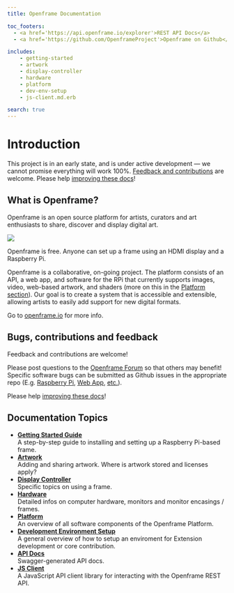 ```yaml
---
title: Openframe Documentation

toc_footers:
  - <a href='https://api.openframe.io/explorer'>REST API Docs</a>
  - <a href='https://github.com/OpenframeProject'>Openframe on Github</a>

includes:
    - getting-started
    - artwork
    - display-controller
    - hardware
    - platform
    - dev-env-setup
    - js-client.md.erb

search: true
---
```


# Introduction

<aside id="header-notice" class="notice sticky">This project is in an early state, and is under active development — we cannot promise everything will work 100%. <a href="#bugs-contributions-and-feedback">Feedback and contributions</a> are welcome. Please help <a href="https://github.com/OpenframeProject/Openframe-Docs#how-to-contribute">improving these docs</a>!
</aside>

## What is Openframe?

Openframe is an open source platform for artists, curators and art enthusiasts to share, discover and display digital art.

![](https://openframeproject.github.io/img/topbox.jpg)

Openframe is free. Anyone can set up a frame using an HDMI display and a Raspberry Pi.

Openframe is a collaborative, on-going project. The platform consists of an API, a web app, and software for the RPi that currently supports images, video, web-based artwork, and shaders (more on this in the [Platform section](#platform)). Our goal is to create a system that is accessible and extensible, allowing artists to easily add support for new digital formats.

Go to [openframe.io](http://www.openframe.io) for more info.

## Bugs, contributions and feedback

Feedback and contributions are welcome!

Please post questions to the <a href='https://openframe.discourse.group/'>Openframe Forum</a> so that others may benefit! Specific software bugs can be submitted as Github issues in the appropriate repo (E.g. <a href="https://github.com/OpenframeProject/Openframe/issues">Raspberry Pi</a>, <a href="https://github.com/OpenframeProject/Openframe-WebApp/issues">Web App</a>, <a href="https://github.com/OpenframeProject/">etc.</a>).

Please help <a href="https://github.com/OpenframeProject/Openframe-Docs#how-to-contribute">improving these docs</a>!

## Documentation Topics

- **[Getting Started Guide](#getting-started)**  
  A step-by-step guide to installing and setting up a Raspberry Pi-based frame.
- **[Artwork](#artwork)**  
  Adding and sharing artwork. Where is artwork stored and licenses apply?
- **[Display Controller](#display-controller)**  
  Specific topics on using a frame.
- **[Hardware](#hardware)**  
  Detailed infos on computer hardware, monitors and monitor encasings / frames.
- **[Platform](#platform)**  
  An overview of all software components of the Openframe Platform.
- **[Development Environment Setup](#development-environment)**  
  A general overview of how to setup an enviroment for Extension development or core contribution.
- **[API Docs](https://api.openframe.io/explorer)**  
  Swagger-generated API docs.
- **[JS Client](#javascript-client)**  
  A JavaScript API client library for interacting with the Openframe REST API.